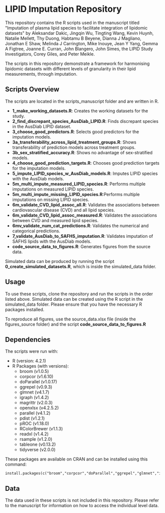 # LIPID Imputation Repository
This repository contains the R scripts used in the manuscript titled "Imputation of plasma lipid species to facilitate integration of lipidomic datasets" by Aleksandar Dakic, Jingqin Wu, Tingting Wang, Kevin Huynh, Natalie Mellett, Thy Duong, Habtamu B Beyene, Dianna J Magliano, Jonathan E Shaw, Melinda J Carrington, Mike Inouye, Jean Y Yang, Gemma A Figtree, Joanne E. Curran, John Blangero, John Simes, the LIPID Study Investigators, Corey Giles, and Peter Meikle.

The scripts in this repository demonstrate a framework for harmonising lipidomic datasets with different levels of granularity in their lipid measurements, through imputation.

## Scripts Overview
The scripts are located in the scripts_manuscript folder and are written in R.
- **1_make_working_datasets.R**: Creates the working datasets for the study.
- **2_find_discrepant_species_AusDiab_LIPID.R**: Finds discrepant species in the AusDiab LIPID dataset.
- **3_choose_good_predictors.R**: Selects good predictors for the imputation models.
- **3a_transferability_across_lipid_treatment_groups.R**: Shows transferability of prediction models across treatment groups.
- **3b_sex_stratified_accuracy.R**: Shows no advantage of sex-stratified models.
- **4_choose_good_prediction_targets.R**: Chooses good prediction targets for the imputation models.
- **5_impute_LIPID_species_w_AusDiab_models.R**: Imputes LIPID species with the AusDiab models.
- **5m_multi_impute_measured_LIPID_species.R**: Performs multiple imputations on measured LIPID species.
- **5m_multi_impute_missing_LIPID_species.R**:Performs multiple imputations on missing LIPID species.
- **6m_validate_CVD_lipid_assoc_all.R**: Validates the associations between cardiovascular disease (CVD) and all lipid species.
- **6m_validate_CVD_lipid_assoc_measured.R**: Validates the associations between CVD and measured lipid species.
- **6mv_validate_num_cat_predictions.R**: Validates the numerical and categorical predictions.
- **7_validate_AusDiab_to_SAFHS_imputation.R**: Validates imputation of SAFHS lipids with the AusDiab models.
- **code_source_data_to_figures.R**: Generates figures from the source data.

Simulated data can be produced by running the script **0_create_simulated_datasets.R**, which is inside the simulated_data folder.

## Usage
To use these scripts, clone the repository and run the scripts in the order listed above. Simulated data can be created using the R script in the simulated_data folder.
Please ensure that you have the necessary R packages installed.

To reproduce all figures, use the source_data.xlsx file (inside the figures_source folder) and the script **code_source_data_to_figures.R**

## Dependencies
The scripts were run with:
- R (version: 4.2.1)
- R Packages (with versions):
  - broom (v1.0.5)
  - corpcor (v1.6.10)
  - doParallel (v1.0.17)
  - ggrepel (v0.9.3)
  - glmnet (v4.1.7)
  - igraph (v1.4.2)
  - magrittr (v2.0.3)
  - openxlsx (v4.2.5.2)
  - parallel (v4.1.2)
  - pdist (v1.2.1)
  - pROC (v1.18.0)
  - RColorBrewer (v1.1.3)
  - readxl (v1.4.2)
  - rsample (v1.2.0)
  - tableone (v0.13.2)
  - tidyverse (v2.0.0)

These packages are available on CRAN and can be installed using this command:
```
install.packages(c("broom","corpcor","doParallel","ggrepel","glmnet","igraph","magrittr","openxlsx","parallel","pdist","pROC","RColorBrewer","readxl","rsample","tableone","tidyverse"))
```

## Data
The data used in these scripts is not included in this repository. Please refer to the manuscript for information on how to access the individual level data.
